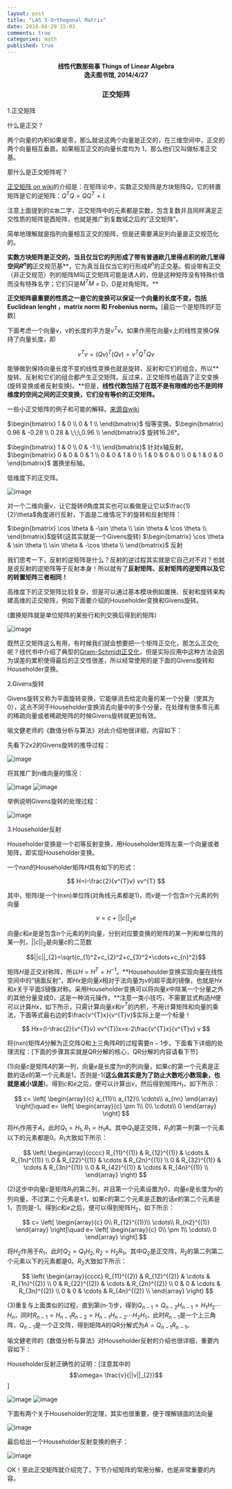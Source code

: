 ```yaml
---
layout: post
title: "LAS 5-Orthogonal Matrix"
date: 2014-04-29 15:03
comments: true
categories: math
published: true
---
```


**<center>线性代数那些事 Things of Linear Algebra</center>**
**<center>逸夫图书馆, 2014/4/27</center>**

### <center>正交矩阵</center>

1.正交矩阵

什么是正交？

两个向量的内积如果是零，那么就说这两个向量是正交的，在三维空间中，正交的两个向量相互垂直。如果相互正交的向量长度均为 1，那么他们又叫做标准正交基。

那什么是正交矩阵呢？

[正交矩阵 on wiki](http://zh.wikipedia.org/wiki/%E6%AD%A3%E4%BA%A4%E7%9F%A9%E9%98%B5)的介绍是：在矩阵论中，实数正交矩阵是方块矩阵Q，它的转置矩阵是它的逆矩阵：$Q^T Q = Q Q^T = I . \,\!$

注意上面提到的`实数`二字，正交矩阵中的元素都是实数，包含复数并且同样满足正交性质的矩阵是酉矩阵，也就是推广到复数域之后的“正交矩阵”。

简单地理解就是指列向量相互正交的矩阵，但是还需要满足列向量是正交规范化的。

**实数方块矩阵是正交的，当且仅当它的列形成了带有普通欧几里得点积的欧几里得空间$R^{n}$的**正交规范基**，它为真当且仅当它的行形成$R^{n}$的正交基。假设带有正交（非正交规范）列的矩阵M叫正交矩阵可能是诱人的，但是这种矩阵没有特殊价值而没有特殊名字；它们只是$M^{T}M$ = D，D是对角矩阵。**

**正交矩阵最重要的性质之一是它的变换可以保证一个向量的长度不变，包括 Euclidean lenght ，matrix norm 和 Frobenius norm。**[最后一个是矩阵的F范数]

下面考虑一个向量v，v的长度的平方是$v^{T}v$。如果作用在向量v上的线性变换Q保持了向量长度，即

$${ v}^T{ v} = (Q{ v})^T(Q{ v}) = { v}^T Q^T Q { v}$$

能够做到保持向量长度不变的线性变换也就是旋转、反射和它们的组合，所以**旋转、反射和它们的组合都产生正交矩阵。反过来，正交矩阵也蕴涵了正交变换(旋转变换或者反射变换)。**但是，**线性代数包括了在既不是有限维的也不是同样维度的空间之间的正交变换，它们没有等价的正交矩阵。**

一些小正交矩阵的例子和可能的解释。[来源自wiki](http://zh.wikipedia.org/wiki/%E6%AD%A3%E4%BA%A4%E7%9F%A9%E9%98%B5#.E4.BE.8B.E5.AD.90)

$\begin{bmatrix}
1 & 0 \\
0 & 1 \\
\end{bmatrix}$ 恒等变换。$\begin{bmatrix}
0.96 & -0.28 \\
0.28 & \;\;\,0.96 \\
\end{bmatrix}$ 旋转16.26°。

$\begin{bmatrix}
1 & 0 \\
0 & -1 \\
\end{bmatrix}$ 针对x轴反射。$\begin{bmatrix}
0 & 0 & 0 & 1 \\
0 & 0 & 1 & 0 \\
1 & 0 & 0 & 0 \\
0 & 1 & 0 & 0
\end{bmatrix}$ 置换坐标轴。

低维度下的正交阵。

![image](http://hujiaweibujidao.github.io/images/math/zhengjiao1.png)

对一个二维向量v，让它旋转$\theta$角度其实也可以看做是让它以$\frac{1}{2}\theta$角度进行反射，下面是二维情况下的旋转和反射矩阵：

$\begin{bmatrix}
\cos \theta & -\sin \theta \\
\sin \theta & \cos \theta \\
\end{bmatrix}$旋转(这其实就是一个Givens旋转)  $\begin{bmatrix}
\cos \theta & \sin \theta \\
\sin \theta & -\cos \theta \\
\end{bmatrix}$ 反射

我们思考一下，反射的逆矩阵是什么？反射的逆过程其实就是它自己对不对？也就是说反射的逆矩阵等于反射本身！所以就有了**反射矩阵、反射矩阵的逆矩阵以及它的转置矩阵三者相同！**

高维度下的正交矩阵比较复杂，但是可以通过基本模块例如置换、反射和旋转来构建高维的正交矩阵，例如下面要介绍的Householder变换和Givens旋转。

(置换矩阵就是单位矩阵的某些行和列交换后得到的矩阵)

![image](http://hujiaweibujidao.github.io/images/math/zhengjiao2.png)

既然正交矩阵这么有用，有时候我们就会想要把一个矩阵正交化，那怎么正交化呢？线代书中介绍了典型的[Gram-Schmidt正交化](http://zh.wikipedia.org/wiki/Gram-Schmidt%E6%AD%A3%E4%BA%A4%E5%8C%96)，但是实际应用中这种方法会因为误差的累积使得最后的正交性很差，所以经常使用的是下面的Givens旋转和Householder变换。

2.Givens旋转

Givens旋转又称为平面旋转变换，它能够消去给定向量的某一个分量（使其为0），这点不同于Householder变换消去向量中的多个分量，在处理有很多零元素的稀疏向量或者稀疏矩阵的时候Givens旋转就更加有效。

喻文健老师的《数值分析与算法》对此介绍地很详细，内容如下：

先看下2x2的Givens旋转的推导过程：

![image](http://hujiaweibujidao.github.io/images/math/givens1.png)

将其推广到n维向量的情况：

![image](http://hujiaweibujidao.github.io/images/math/givens_2.png)
![image](http://hujiaweibujidao.github.io/images/math/givens3.png)

举例说明Givens旋转的处理过程：

![image](http://hujiaweibujidao.github.io/images/math/givens4.png)

3.Householder反射

Householder变换是一个初等反射变换，用Householder矩阵左乘一个向量或者矩阵，即实现Householder变换。

一个nxn的Householder矩阵$H$具有如下的形式：

$$
H=I-\frac{2}{v^{T}v} vv^{T}
$$

其中，矩阵$I$是一个(nxn)单位阵(对角线元素都是1)，而$v$是一个包含n个元素的列向量

$$v=c+||c||_{2}e$$

向量$c$和$e$是是包含n个元素的列向量，分别对应要变换的矩阵的某一列和单位阵的某一列，$||c||_{2}$是向量$c$的二范数 

$$||c||_{2}=\sqrt{c_{1}^2+c_{2}^2+c_{3}^2+\cdots+c_{n}^2}$$

矩阵$H$是正交对称阵，所以$H=H^{T}=H^{-1}$。**Househoulder变换实现向量在线性空间中的“镜面反射”，即$Hx$是向量$x$相对于法向量为$v$的超平面的镜像，也就是$Hx$和$x$关于平面$S$镜像对称。采用Householder变换可以将向量$x$中除某一个分量之外的其他分量变成0，这是一种消元操作。**注意一类小技巧，不需要显式构造$H$便可以计算$Hx$，如下所示，只需计算向量$x$和$v^{T}$的内积，不用计算矩阵和向量的乘法，下面等式最右边的$\frac{v^{T}x}{v^{T}v}$实际上是一个标量！

$$
Hx=(I-\frac{2}{v^{T}v} vv^{T})x=x-2\frac{v^{T}x}{v^{T}v} v
$$

将(nxn)矩阵$A$分解为正交阵$Q$和上三角阵$R$的过程需要$n-1$步。下面看下详细的处理流程：[下面的步骤其实就是QR分解的核心，QR分解的内容请看下节]

(1)向量$c$是矩阵$A$的第一列，向量$e$是长度为n的列向量，如果$c$的第一个元素是正数的话$e$的第一个元素是1，否则是-1(**这么做其实是为了防止大数吃小数现象，也就是减小误差**)。得到$c$和$e$之后，便可以计算出$v$，然后得到矩阵$H_{1}$，如下所示：

$$
c=
\left[
\begin{array}{c}
a_{11}\\
a_{12}\\
\cdots\\
a_{nn}  
\end{array}
\right]\quad
e=
\left[
\begin{array}{c}
\pm 1\\
0\\
\cdots\\
0  
\end{array}
\right]
$$

将$H_{1}$作用于$A$，此时$Q_{1}=H_{1},R_{1}=H_{1}A$。其中$Q_{1}$是正交阵，$R_{1}$的第一列第一个元素以下的元素都是0。$R_{1}$大致如下所示：

$$
\left(
\begin{array}{cccc}
R_{11}^{(1)}  & R_{12}^{(1)}   & \cdots & R_{1n}^{(1)}   \\
0  & R_{22}^{(1)}   & \cdots & R_{2n}^{(1)}   \\
0  & R_{32}^{(1)}   & \cdots & R_{3n}^{(1)}   \\
0  & R_{42}^{(1)}   & \cdots & R_{4n}^{(1)}   \\
\end{array}
\right)
$$

(2)这步中向量$c$是矩阵$R_{1}$的第二列，并且第一个元素设置为0，向量$e$是长度为n的列向量，不过第二个元素是$\pm 1$，如果$c$的第二个元素是正数的话$e$的第二个元素是1，否则是-1。得到$c$和$e$之后，便可以得到矩阵$H_{2}$，如下所示：

$$
c=
\left[
\begin{array}{c}
0\\
R_{12}^{(1)}\\
\cdots\\
R_{n2}^{(1)}  
\end{array}
\right]\quad
e=
\left[
\begin{array}{c}
0\\
\pm 1\\
\cdots\\
0  
\end{array}
\right]
$$

将$H_{2}$作用于$R_{1}$，此时$Q_{2}=Q_{1}H_{2},R_{2}=H_{2}R_{1}$。其中$Q_{2}$是正交阵，$R_{2}$的第二列第二个元素以下的元素都是0。$R_{2}$大致如下所示：

$$
\left(
\begin{array}{cccc}
R_{11}^{(2)}  & R_{12}^{(2)}   & \cdots & R_{1n}^{(2)}   \\
0  & R_{22}^{(2)}   & \cdots & R_{2n}^{(2)}   \\
0  & 0   & \cdots & R_{3n}^{(2)}   \\
0  & 0   & \cdots & R_{4n}^{(2)}   \\
\end{array}
\right)
$$

(3)重复与上面类似的过程，直到第(n-1)步，得到$Q_{n-1}=Q_{n-2}H_{n-1}=H_{1}H_{2}\cdots H_{n}$，同时$R_{n-1}=H_{n-1}R_{n-2}=H_{n-1}H_{n-2}\cdots H_{2}H_{1}$，此时$R_{n-1}$是一个上三角阵，$Q_{n-1}$是一个正交阵，得到矩阵$A$的QR分解式为$A=Q_{n-1}R_{n-1}$。

喻文健老师的《数值分析与算法》对Householder反射的介绍也很详细，重要内容如下：

Householder反射正确性的证明：[注意其中的$$\omega= \frac{v}{||v||_{2}}$$]

![image](http://hujiaweibujidao.github.io/images/math/householder1.png)
![image](http://hujiaweibujidao.github.io/images/math/householder2.png)

下面有两个关于Householder的定理，其实也很重要，便于理解镜面的法向量

![image](http://hujiaweibujidao.github.io/images/math/householder3.png)

最后给出一个Householder反射变换的例子：

![image](http://hujiaweibujidao.github.io/images/math/householder4.png)

OK！至此正交矩阵就介绍完了，下节介绍矩阵的常用分解，也是非常重要的内容。




